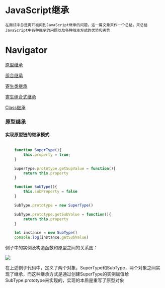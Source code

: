 # JavaScript继承

    在面试中总是离开被问到JavaScript继承的问题，这一篇文章来作一个总结，来总结JavaScript中各种继承的问题以及各种继承方式的优势和劣势

# Navigator

[原型继承](#原型继承)

[组合继承](#组合继承)

[寄生类继承](#寄生类继承)

[寄生组合式继承](#寄生组合式继承)

[Class继承](#Class继承)

### 原型继承

#### 实现原型链的继承模式

``` javascript

    function SuperType(){
        this.property = true;
    }

    SuperType.prototype.getSupValue = function(){
        return this.property
    }

    function SubType(){
        this.subProperty = false
    }

    SubType.prototype = new SuperType()

    SubType.prototype.getSubValue = function(){
        return this.property
    }

    let instance = new SubType()
    console.log(instance.getSubValue)

``` 
例子中的实例及构造函数和原型之间的关系图：

![](https://raw.githubusercontent.com/LuckyWinty/blog/master/markdown/JavaScript/911587-20160905112633676-1649202219.png)

在上述例子代码中，定义了两个对象，SuperType和SubType，两个对象之间实现了继承，而这种继承方式是通过创建SuperType的实例赋值给SubType.prototype来实现的，实现的本质是重写了原型对象



